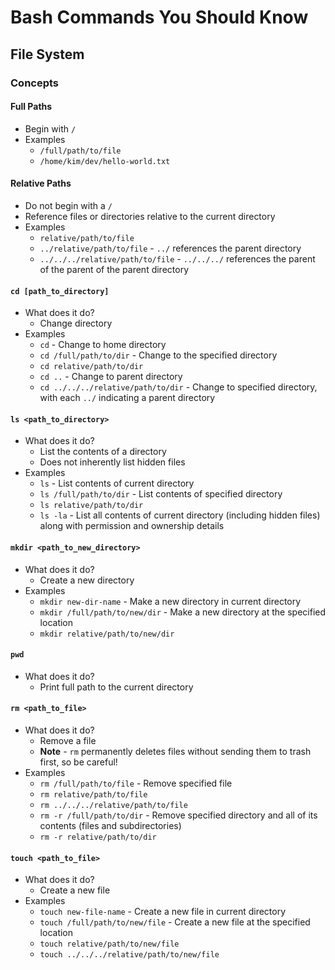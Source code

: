 # Bash Commands You Should Know

## File System

### Concepts

#### Full Paths
* Begin with `/`
* Examples
  * `/full/path/to/file`
  * `/home/kim/dev/hello-world.txt`

#### Relative Paths
* Do not begin with a `/`
* Reference files or directories relative to the current directory
* Examples
  * `relative/path/to/file`
  * `../relative/path/to/file` - `../` references the parent directory
  * `../../../relative/path/to/file` - `../../../` references the parent of the parent of the parent directory

#### `cd [path_to_directory]`
* What does it do?
  * Change directory
* Examples
  * `cd` - Change to home directory
  * `cd /full/path/to/dir` - Change to the specified directory
  * `cd relative/path/to/dir`
  * `cd ..` - Change to parent directory
  * `cd ../../../relative/path/to/dir` - Change to specified directory, with each `../` indicating a parent directory

#### `ls <path_to_directory>`
* What does it do?
  * List the contents of a directory
  * Does not inherently list hidden files
* Examples
  * `ls` - List contents of current directory
  * `ls /full/path/to/dir` - List contents of specified directory
  * `ls relative/path/to/dir`
  * `ls -la` - List all contents of current directory (including hidden files) along with permission and ownership details

#### `mkdir <path_to_new_directory>`
* What does it do?
  * Create a new directory
* Examples
  * `mkdir new-dir-name` - Make a new directory in current directory
  * `mkdir /full/path/to/new/dir` - Make a new directory at the specified location
  * `mkdir relative/path/to/new/dir`

#### `pwd`
* What does it do?
  * Print full path to the current directory

#### `rm <path_to_file>`
* What does it do?
  * Remove a file
  * **Note** - `rm` permanently deletes files without sending them to trash first, so be careful!
* Examples
  * `rm /full/path/to/file` - Remove specified file
  * `rm relative/path/to/file`
  * `rm ../../../relative/path/to/file`
  * `rm -r /full/path/to/dir` - Remove specified directory and all of its contents (files and subdirectories)
  * `rm -r relative/path/to/dir`

#### `touch <path_to_file>`
* What does it do?
  * Create a new file
* Examples
  * `touch new-file-name` - Create a new file in current directory
  * `touch /full/path/to/new/file` - Create a new file at the specified location
  * `touch relative/path/to/new/file`
  * `touch ../../../relative/path/to/new/file`
